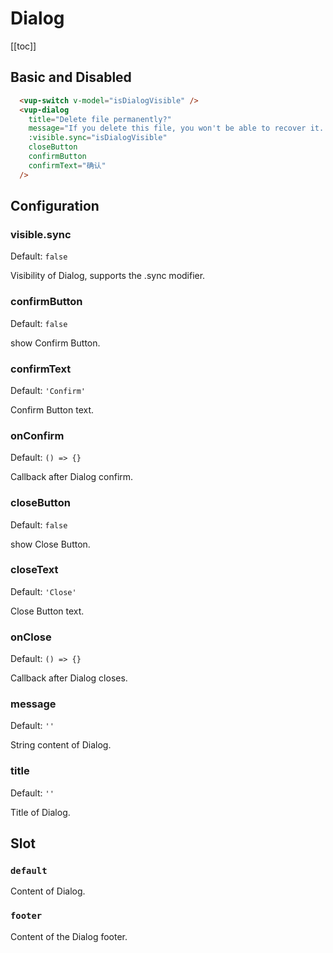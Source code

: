 # Dialog

[[toc]]

## Basic and Disabled

<ex-dialog></ex-dialog>
```html
  <vup-switch v-model="isDialogVisible" />
  <vup-dialog
    title="Delete file permanently?"
    message="If you delete this file, you won't be able to recover it. Do you want to delete it?"
    :visible.sync="isDialogVisible"
    closeButton
    confirmButton
    confirmText="确认"
  />
```

## Configuration

### visible.sync
Default: `false`

Visibility of Dialog, supports the .sync modifier.

### confirmButton
Default: `false`

show Confirm Button.

### confirmText
Default: `'Confirm'`

Confirm Button text.

### onConfirm
Default: `() => {}`

Callback after Dialog confirm.

### closeButton
Default: `false`

show Close Button.

### closeText
Default: `'Close'`

Close Button text.

### onClose
Default: `() => {}`

Callback after Dialog closes.

### message
Default: `''`

String content of Dialog.

### title
Default: `''`

Title of Dialog.

## Slot

### `default`
Content of Dialog.

### `footer`
Content of the Dialog footer.